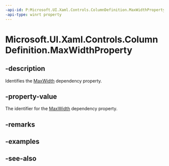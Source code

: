```yaml
---
-api-id: P:Microsoft.UI.Xaml.Controls.ColumnDefinition.MaxWidthProperty
-api-type: winrt property
---
```


<!-- Property syntax
public Windows.UI.Xaml.DependencyProperty MaxWidthProperty { get; }
-->

# Microsoft.UI.Xaml.Controls.ColumnDefinition.MaxWidthProperty

## -description
Identifies the [MaxWidth](columndefinition_maxwidth.md) dependency property.

## -property-value
The identifier for the [MaxWidth](columndefinition_maxwidth.md) dependency property.

## -remarks

## -examples

## -see-also
